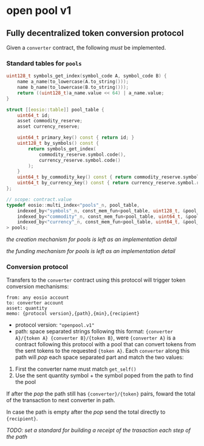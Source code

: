 # open pool v1

## Fully decentralized token conversion protocol

Given a `converter` contract, the following *must* be implemented.

### Standard tables for `pools`

```C++
uint128_t symbols_get_index(symbol_code A, symbol_code B) {
    name a_name(to_lowercase(A.to_string()));
    name b_name(to_lowercase(B.to_string()));
    return ((uint128_t)a_name.value << 64) | a_name.value;
}

struct [[eosio::table]] pool_table {
    uint64_t id;
    asset commodity_reserve;
    asset currency_reserve;

    uint64_t primary_key() const { return id; }
    uint128_t by_symbols() const {
        return symbols_get_index(
            commodity_reserve.symbol.code(),
            currency_reserve.symbol.code()
        );
    }
    uint64_t by_commodity_key() const { return commodity_reserve.symbol.raw(); }
    uint64_t by_currency_key() const { return currency_reserve.symbol.raw(); }
};

// scope: contract.value
typedef eosio::multi_index<"pools"_n, pool_table,
    indexed_by<"symbols"_n, const_mem_fun<pool_table, uint128_t, &pool_table::by_symbols>>,
    indexed_by<"commodity"_n, const_mem_fun<pool_table, uint64_t, &pool_table::by_commodity_key>>,
    indexed_by<"currency"_n, const_mem_fun<pool_table, uint64_t, &pool_table::by_currency_key>>
> pools;
```

*the creation mechanism for pools is left as an implementation detail*

*the funding mechanism for pools is left as an implementation detail*

### Conversion protocol

Transfers to the `converter` contract using this protocol will trigger token
conversion mechanisms:

    from: any eosio account
    to: converter account
    asset: quantity
    memo: {protocol version},{path},{min},{recipient}

- protocol version: `"openpool.v1"`
- path: space separated strings following this format: 
    `{converter A}/{token A} {converter B}/{token B}`,
were `{converter A}` is a contract following this protocol with a pool that can
convert tokens from the sent tokens to the requested `{token A}`. Each `converter`
along this path will *pop* each space separated part and match the two values:

1. First the converter name must match `get_self()`
2. Use the sent quantity symbol + the symbol poped from the path to find the pool

If after the *pop* the path still has `{converter}/{token}` pairs, foward the
total of the transaction to next converter in path.

In case the path is empty after the *pop* send the total directly to `{recipient}`.

*TODO: set a standard for building a receipt of the trasaction each step of the path*

